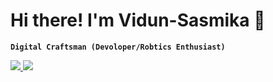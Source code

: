 # Hi there! I'm Vidun-Sasmika 👋

**`Digital Craftsman (Devoloper/Robtics Enthusiast)`**

<p align="left">
  <a href="#">
    <img src="https://custom-icon-badges.demolab.com/badge/activity-red.svg?logo=activity&logoSource=feather" />
  </a>
   <a href="#">
    <img src="https://custom-icon-badges.demolab.com/badge/Star-yellow.svg?logo=star" />
   </a>
</p>

<!--
Here are some ideas to get you started:

- 🔭 I’m currently working on ...
- 🌱 I’m currently learning ...
- 👯 I’m looking to collaborate on ...
- 🤔 I’m looking for help with ...
- 💬 Ask me about ...
- 📫 How to reach me: ...
- 😄 Pronouns: ...
- ⚡ Fun fact: ...
-->
